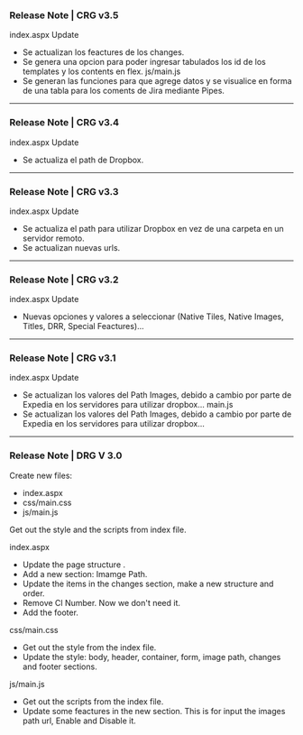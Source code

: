 ### Release Note | CRG v3.5
index.aspx Update
- Se actualizan los feactures de los changes.
- Se genera una opcion para poder ingresar tabulados los id de los templates y los contents en flex.
js/main.js
- Se generan las funciones para que agrege datos y se visualice en forma de una tabla para los coments de Jira mediante Pipes.
------------------------
### Release Note | CRG v3.4
index.aspx Update
- Se actualiza el path de Dropbox.
------------------------
### Release Note | CRG v3.3
index.aspx Update
- Se actualiza el path para utilizar Dropbox en vez de una carpeta en un servidor remoto.
- Se actualizan nuevas urls.
------------------------
### Release Note | CRG v3.2
index.aspx Update
- Nuevas opciones y valores a seleccionar (Native Tiles, Native Images, Titles, DRR, Special Feactures)...
------------------------
### Release Note | CRG v3.1
index.aspx Update
- Se actualizan los valores del Path Images, debido a cambio por parte de Expedia en los servidores para utilizar dropbox...
main.js
- Se actualizan los valores del Path Images, debido a cambio por parte de Expedia en los servidores para utilizar dropbox...
------------------------
### Release Note | DRG V 3.0

Create new files:
- index.aspx
- css/main.css
- js/main.js

Get out the style and the scripts from index file.

index.aspx
- Update the page structure .
- Add a new section: Imamge Path.
- Update the items in the changes section, make a new structure and order.
- Remove Cl Number. Now we don't need it.
- Add the footer.

css/main.css
- Get out the style from the index file.
- Update the style: body, header, container, form, image path, changes and footer sections.

js/main.js
- Get out the scripts from the index file.
- Update some feactures in the new section. This is for input the images path url, Enable and Disable it.
